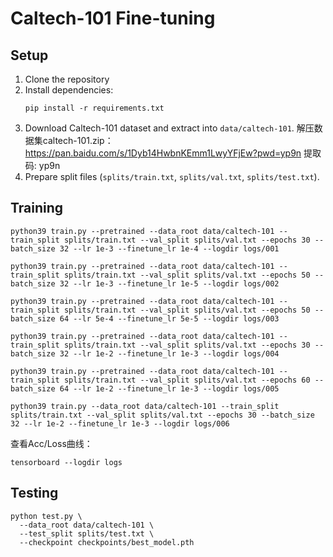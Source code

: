 # Caltech-101 Fine-tuning

## Setup

1. Clone the repository
2. Install dependencies:
   ```
   pip install -r requirements.txt
   ```
3. Download Caltech-101 dataset and extract into `data/caltech-101`.
   解压数据集caltech-101.zip：https://pan.baidu.com/s/1Dyb14HwbnKEmm1LwyYFjEw?pwd=yp9n 提取码: yp9n
4. Prepare split files (`splits/train.txt`, `splits/val.txt`, `splits/test.txt`).

## Training
```
python39 train.py --pretrained --data_root data/caltech-101 --train_split splits/train.txt --val_split splits/val.txt --epochs 30 --batch_size 32 --lr 1e-3 --finetune_lr 1e-4 --logdir logs/001

python39 train.py --pretrained --data_root data/caltech-101 --train_split splits/train.txt --val_split splits/val.txt --epochs 50 --batch_size 32 --lr 1e-3 --finetune_lr 1e-5 --logdir logs/002

python39 train.py --pretrained --data_root data/caltech-101 --train_split splits/train.txt --val_split splits/val.txt --epochs 50 --batch_size 64 --lr 5e-4 --finetune_lr 5e-5 --logdir logs/003

python39 train.py --pretrained --data_root data/caltech-101 --train_split splits/train.txt --val_split splits/val.txt --epochs 30 --batch_size 32 --lr 1e-2 --finetune_lr 1e-3 --logdir logs/004

python39 train.py --pretrained --data_root data/caltech-101 --train_split splits/train.txt --val_split splits/val.txt --epochs 60 --batch_size 64 --lr 1e-2 --finetune_lr 1e-3 --logdir logs/005

python39 train.py --data_root data/caltech-101 --train_split splits/train.txt --val_split splits/val.txt --epochs 30 --batch_size 32 --lr 1e-2 --finetune_lr 1e-3 --logdir logs/006
```
查看Acc/Loss曲线：
```
tensorboard --logdir logs
```
## Testing

```
python test.py \
  --data_root data/caltech-101 \
  --test_split splits/test.txt \
  --checkpoint checkpoints/best_model.pth
```
